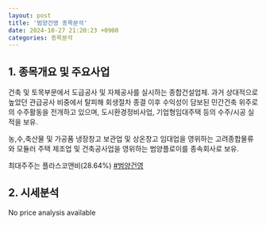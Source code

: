 ```yaml
---
layout: post
title: '범양건영 종목분석'
date: 2024-10-27 21:20:23 +0900
categories: 종목분석
---
```


## 1. 종목개요 및 주요사업

건축 및 토목부문에서 도급공사 및 자체공사를 실시하는 종합건설업체. 과거 상대적으로 높았던 관급공사 비중에서 탈피해 회생절차 종결 이후 수익성이 담보된 민간건축 위주로의 수주활동을 전개하고 있으며, 도시환경정비사업, 기업형임대주택 등의 수주/시공 실적을 보유.

농,수,축산물 및 가공품 냉장창고 보관업 및 상온창고 임대업을 영위하는 고려종합물류와 모듈러 주택 제조업 및 건축공사업을 영위하는 범양플로이를 종속회사로 보유.

최대주주는 플라스코앤비(28.64%)
[#범양건영](#)

## 2. 시세분석

No price analysis available
